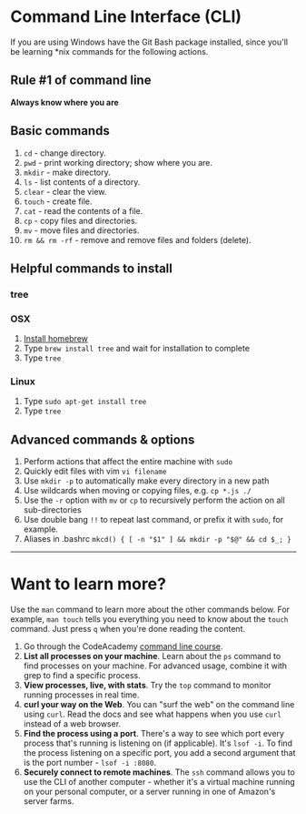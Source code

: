# Command Line Interface (CLI)

If you are using Windows have the Git Bash package installed, since you'll be learning \*nix commands for the 
following actions.

## Rule \#1 of command line

**Always know where you are**

## Basic commands

1. `cd` - change directory.
1. `pwd` - print working directory; show where you are.
1. `mkdir` - make directory.
1. `ls` - list contents of a directory.
1. `clear` - clear the view.
1. `touch` - create file. 
1. `cat` - read the contents of a file.
1. `cp` - copy files and directories.
1. `mv` - move files and directories.
1. `rm && rm -rf` - remove and remove files and folders (delete).

## Helpful commands to install

### tree

### OSX

1. [Install homebrew](http://brew.sh/)
2. Type `brew install tree` and wait for installation to complete
3. Type `tree`

### Linux

1. Type `sudo apt-get install tree`
2. Type `tree`

## Advanced commands & options

1. Perform actions that affect the entire machine with `sudo`
1. Quickly edit files with vim `vi filename`
1. Use `mkdir -p` to automatically make every directory in a new path
1. Use wildcards when moving or copying files, e.g. `cp *.js ./`
1. Use the `-r` option with `mv` or `cp` to recursively perform the action on all sub-directories
1. Use double bang `!!` to repeat last command, or prefix it with `sudo`, for example.
1. Aliases in .bashrc `mkcd() { [ -n "$1" ] && mkdir -p "$@" && cd $_; }`

---

# Want to learn more?

Use the `man` command to learn more about the other commands below. For example, `man touch` tells you everything 
you need to know about the `touch` command. Just press `q` when you're done reading the content.

1. Go through the CodeAcademy [command line course](https://www.codecademy.com/learn/learn-the-command-line).
1. **List all processes on your machine**. Learn about the `ps` command to find processes on your machine. For advanced 
usage, combine it with grep to find a specific process.
1. **View processes, live, with stats**. Try the `top` command to monitor running processes in real time.
1. **curl your way on the Web**. You can "surf the web" on the command line using `curl`. Read the docs and see what 
happens when you use `curl` instead of a web browser.
1. **Find the process using a port**. There's a way to see which port every process that's running is listening 
on (if applicable). It's `lsof -i`. To find the process listening on a specific port, you add a second argument that is 
the port number - `lsof -i :8080`.
1. **Securely connect to remote machines**. The `ssh` command allows you to use the CLI of another computer - whether 
it's a virtual machine running on your personal computer, or a server running in one of Amazon's server farms.
